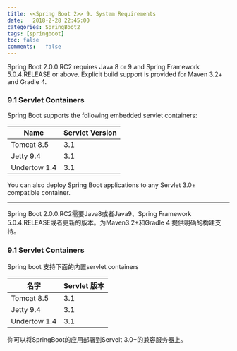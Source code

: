 ```yaml
---
title: <<Spring Boot 2>> 9. System Requirements
date:	2018-2-28 22:45:00
categories:	SpringBoot2
tags: [springboot]
toc: false
comments:	false
---
```



Spring Boot 2.0.0.RC2 requires Java 8 or 9 and Spring Framework 5.0.4.RELEASE or above. Explicit build support is provided for Maven 3.2+ and Gradle 4.

### 9.1 Servlet Containers

Spring Boot supports the following embedded servlet containers:

|Name	|Servlet Version|
|-----|---------------|
|Tomcat 8.5|3.1|
|Jetty 9.4|3.1|
|Undertow 1.4|3.1|

You can also deploy Spring Boot applications to any Servlet 3.0+ compatible container.

-------

Spring Boot 2.0.0.RC2需要Java8或者Java9、Spring Framework 5.0.4.RELEASE或者更新的版本。为Maven3.2+和Gradle 4 提供明确的构建支持。

### 9.1 Servlet Containers

Spring boot 支持下面的内置servlet containers

|名字	|Servlet 版本|
|-----|---------------|
|Tomcat 8.5|3.1|
|Jetty 9.4|3.1|
|Undertow 1.4|3.1|

你可以将SpringBoot的应用部署到Servelt 3.0+的兼容服务器上。
